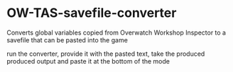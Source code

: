 # OW-TAS-savefile-converter
 Converts global variables copied from Overwatch Workshop Inspector to a savefile that can be pasted into the game

run the converter, provide it with the pasted text, take the produced produced output and paste it at the bottom of the mode
